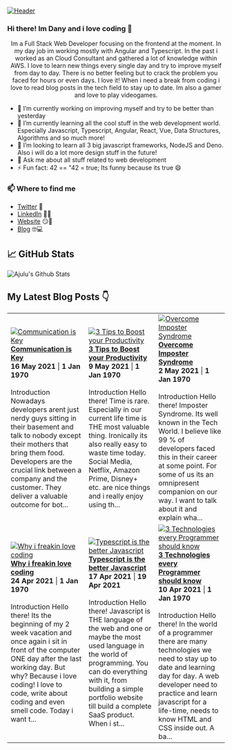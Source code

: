 [![Header](https://images.unsplash.com/photo-1564865878688-9a244444042a?ixlib=rb-1.2.1&ixid=eyJhcHBfaWQiOjEyMDd9&auto=format&fit=crop&w=1350&q=80 "Header")](https://images.unsplash.com/photo-1564865878688-9a244444042a?ixlib=rb-1.2.1&ixid=eyJhcHBfaWQiOjEyMDd9&auto=format&fit=crop&w=1350&q=80)
### Hi there! Im Dany and i love coding 👋
<p align="center">Im a Full Stack Web Developer focusing on the frontend at the moment. In my day job im working mostly with Angular and Typescript. In the past i worked as an Cloud Consultant and gathered a lot of knowledge within AWS. I love to learn new things every single day and try to improve myself from day to day. There is no better feeling but to crack the problem you faced for hours or even days. I love it!
When i need a break from coding i love to read blog posts in the tech field to stay up to date. Im also a gamer and love to play videogames.</p>

- 🔭 I’m currently working on improving myself and try to be better than yesterday
- 🌱 I’m currently learning all the cool stuff in the web development world. Especially Javascript, Typescript, Angular, React, Vue, Data Structures, Algorithms and so much more!
- 👯 I’m looking to learn all 3 big javascript frameworks, NodeJS and Deno. Also i will do a lot more design stuff in the future!
- 💬 Ask me about all stuff related to web development
- ⚡ Fun fact: 42 == "42 = true; Its funny because its true 😄

### 📫 Where to find me
- [Twitter](https://twitter.com/danytulumidis) 🐤
- [LinkedIn](https://linkedin.com/in/danytulumidis) 👨💼
- [Website](https://danytulumidis.com/) 😏🔗
- [Blog](https://danysdevcorner.hashnode.dev/) 🤓💻


## &#x1f4c8; GitHub Stats
![Ajulu's Github Stats](https://github-readme-stats.vercel.app/api?username=dextavision&show_icons=true&theme=radical)

## My Latest Blog Posts 👇
<!-- HASHNODE_BLOG:START -->
<table><tr><td><a href="https://danysdevcorner.hashnode.dev/communication-is-key" title="Communication is Key"><img src="https://cdn.hashnode.com/res/hashnode/image/upload/v1621153131736/qIDdWEZgY.jpeg" alt="Communication is Key"   /></a>
<a href="https://danysdevcorner.hashnode.dev/communication-is-key" title="Communication is Key"><strong>Communication is Key</strong></a>
<div><strong>16 May 2021</strong> | <strong>1 Jan 1970</strong></div>
<br/> Introduction
Nowadays developers arent just nerdy guys sitting in their basement and talk to nobody except their mothers that bring them food. Developers are the crucial link between a company and the customer. They deliver a valuable outcome for bot...</td><td><a href="https://danysdevcorner.hashnode.dev/3-tips-to-boost-your-productivity" title="3 Tips to Boost your Productivity"><img src="https://cdn.hashnode.com/res/hashnode/image/upload/v1620555525447/fZIqJzkeJ.jpeg" alt="3 Tips to Boost your Productivity"   /></a>
<a href="https://danysdevcorner.hashnode.dev/3-tips-to-boost-your-productivity" title="3 Tips to Boost your Productivity"><strong>3 Tips to Boost your Productivity</strong></a>
<div><strong>9 May 2021</strong> | <strong>1 Jan 1970</strong></div>
<br/> Introduction
Hello there!
Time is rare. Especially in our current life time is THE most valuable thing. Ironically its also really easy to waste time today. Social Media, Netflix, Amazon Prime, Disney+ etc. are nice things and i really enjoy using th...</td><td><a href="https://danysdevcorner.hashnode.dev/overcome-imposter-syndrome" title="Overcome Imposter Syndrome"><img src="https://cdn.hashnode.com/res/hashnode/image/upload/v1619957873991/tlU9qXvAT.jpeg" alt="Overcome Imposter Syndrome"   /></a>
<a href="https://danysdevcorner.hashnode.dev/overcome-imposter-syndrome" title="Overcome Imposter Syndrome"><strong>Overcome Imposter Syndrome</strong></a>
<div><strong>2 May 2021</strong> | <strong>1 Jan 1970</strong></div>
<br/> Introduction
Hello there!
Imposter Syndrome. Its well known in the Tech World. I believe like 99 % of developers faced this in their career at some point. For some of us its an omnipresent companion on our way. I want to talk about it and explain wha...</td></tr><tr><td><a href="https://danysdevcorner.hashnode.dev/why-i-freakin-love-coding" title="Why i freakin love coding"><img src="https://cdn.hashnode.com/res/hashnode/image/upload/v1619278523033/ZU0Hx1j6A.jpeg" alt="Why i freakin love coding"   /></a>
<a href="https://danysdevcorner.hashnode.dev/why-i-freakin-love-coding" title="Why i freakin love coding"><strong>Why i freakin love coding</strong></a>
<div><strong>24 Apr 2021</strong> | <strong>1 Jan 1970</strong></div>
<br/> Introduction
Hello there!
Its the beginning of my 2 week vacation and once again i sit in front of the computer ONE day after the last working day. But why?
Because i love coding! I love to code, write about coding and even smell code.
Today i want t...</td><td><a href="https://danysdevcorner.hashnode.dev/typescript-is-the-better-javascript" title="Typescript is the better Javascript"><img src="https://cdn.hashnode.com/res/hashnode/image/upload/v1618652384308/2-gaRPoll.jpeg" alt="Typescript is the better Javascript"   /></a>
<a href="https://danysdevcorner.hashnode.dev/typescript-is-the-better-javascript" title="Typescript is the better Javascript"><strong>Typescript is the better Javascript</strong></a>
<div><strong>17 Apr 2021</strong> | <strong>19 Apr 2021</strong></div>
<br/> Introduction
Hello there!
Javascript is THE language of the web and one or maybe the most used language in the world of programming. You can do everything with it, from building a simple portfolio website till build a complete SaaS product.
When i st...</td><td><a href="https://danysdevcorner.hashnode.dev/3-technologies-every-programmer-should-know" title="3 Technologies every Programmer should know"><img src="https://cdn.hashnode.com/res/hashnode/image/upload/v1618058271644/IKgEWbKbw.jpeg" alt="3 Technologies every Programmer should know"   /></a>
<a href="https://danysdevcorner.hashnode.dev/3-technologies-every-programmer-should-know" title="3 Technologies every Programmer should know"><strong>3 Technologies every Programmer should know</strong></a>
<div><strong>10 Apr 2021</strong> | <strong>1 Jan 1970</strong></div>
<br/> Introduction
Hello there!
In the world of a programmer there are many technologies we need to stay up to date and learning day for day. A web developer need to practice and learn javascript for a life-time, needs to know HTML and CSS inside out.
A ba...</td></tr></table>
<!-- HASHNODE_BLOG:END -->

